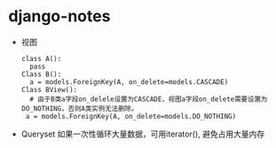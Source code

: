 # django-notes
- 视图
  ```
  class A():
    pass
  Class B():
    a = models.ForeignKey(A, on_delete=models.CASCADE)
  Class BView():
    # 由于B类a字段on_delele设置为CASCADE，视图a字段on_delete需要设置为DO_NOTHING，否则A类实例无法删除。
   a = models.ForeignKey(A, on_delete=models.DO_NOTHING)
  ```
- Queryset
如果一次性循环大量数据，可用iterator(), 避免占用大量内存
